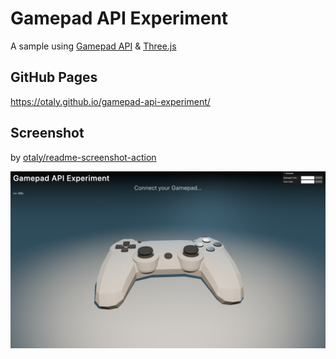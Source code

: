 # Gamepad API Experiment

A sample using [Gamepad API](https://developer.mozilla.org/en-US/docs/Web/API/Gamepad_API) & [Three.js](https://threejs.org/)

## GitHub Pages

https://otaly.github.io/gamepad-api-experiment/

## Screenshot

by [otaly/readme-screenshot-action](https://github.com/otaly/readme-screenshot-action)

<!-- :README-SCREENSHOT-BEGIN: -->
![http://localhost:5173/gamepad-api-experiment/](__screenshots__/gamepad-api-experiment_25a10a4.png)
<!-- :README-SCREENSHOT-END: -->
